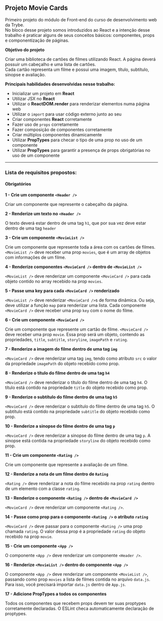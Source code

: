 ## Projeto Movie Cards

Primeiro projeto do módulo de Front-end do curso de desenvolvimento web da Trybe. \
No bloco desse projeto somos introduzidos ao React e a intenção desse trabalho é praticar alguns de seus conceitos básicos: 
componentes, props e componentização de páginas.

**Objetivo do projeto**

Criar uma biblioteca de cartões de filmes utilizando React. A página deverá possuir um cabeçalho e uma lista de cartões. \
Cada cartão representa um filme e possui uma imagem, título, subtítulo, sinopse e avaliação.

**Principais habilidades desenvolvidas nesse trabalho:**

  - Inicializar um projeto em **React**
  - Utilizar JSX no **React**
  - Utilizar o **ReactDOM.render** para renderizar elementos numa página web
  - Utilizar o `import` para usar código externo junto ao seu
  - Criar componentes **React** corretamente
  - Fazer uso de `props` corretamente
  - Fazer composição de componentes corretamente
  - Criar múltiplos componentes dinamicamente
  - Utilizar **PropTypes** para checar o tipo de uma prop no uso de um componente
  - Utilizar **PropTypes** para garantir a presença de props obrigatórias no uso de um componente

---

### Lista de requisitos propostos:

#### Obrigatórios

**1 - Crie um componente `<Header />`**

Criar um componente que represente o cabeçalho da página.

**2 - Renderize um texto no `<Header />`**

O texto deverá estar dentro de uma tag `h1`, que por sua vez deve estar dentro de uma tag `header`

**3 - Crie um componente `<MovieList />`**

Crie um componente que represente toda a área com os cartões de filmes. `<MovieList />` deve receber uma prop `movies`, que é um array de objetos com informações de um filme.

**4 - Renderize componentes `<MovieCard />` dentro de `<MovieList />`**

`<MovieList />` deve renderizar um componente `<MovieCard />` para cada objeto contido no array recebido na prop `movies`.

**5 - Passe uma key para cada `<MovieCard />` renderizado**

`<MovieList />` deve renderizar `<MovieCard />`s de forma dinâmica. Ou seja, deve utilizar a função `map` para renderizar uma lista. Cada componente `<MovieCard />` deve receber uma prop `key` com o nome do filme.

**6 - Crie um componente `<MovieCard />`**

Crie um componente que represente um cartão de filme. `<MovieCard />` deve receber uma prop `movie`. Essa prop será um objeto, contendo as propriedades, `title`, `subtitle`, `storyline`, `imagePath` e `rating`.

**7 - Renderize a imagem do filme dentro de uma tag `img`**

`<MovieCard />` deve renderizar uma tag `img`, tendo como atributo `src` o valor da propriedade `imagePath` do objeto recebido como prop.

**8 - Renderize o título do filme dentro de uma tag `h4`**

`<MovieCard />` deve renderizar o título do filme dentro de uma tag `h4`. O título está contido na propriedade `title` do objeto recebido como prop.

**9 - Renderize o subtítulo do filme dentro de uma tag `h5`**

`<MovieCard />` deve renderizar o subtítulo do filme dentro de uma tag `h5`. O subtítulo está contido na propriedade `subtitle` do objeto recebido como prop.

**10 - Renderize a sinopse do filme dentro de uma tag `p`**

`<MovieCard />` deve renderizar a sinopse do filme dentro de uma tag `p`. A sinopse está contida na propriedade `storyline` do objeto recebido como prop.

**11 - Crie um componente `<Rating />`**

Crie um componente que represente a avaliação de um filme.

**12 - Renderize a nota de um filme dentro de `Rating`**

`<Rating />` deve renderizar a nota do filme recebido na prop `rating` dentro de um elemento com a classe `rating`.

**13 - Renderize o componente `<Rating />` dentro de `<MovieCard />`**

`<MovieCard />` deve renderizar um componente `<Rating />`.

**14 - Passe como prop para o componente `<Rating />` o atributo `rating`**

`<MovieCard />` deve passar para o componente `<Rating />` uma prop chamada `rating`. O valor dessa prop é a propriedade `rating` do objeto recebido na prop `movie`.

**15 - Crie um componente `<App />`**

O componente `<App />` deve renderizar um componente `<Header />`.

**16 - Renderize `<MovieList />` dentro do componente `<App />`**

O componente `<App />` deve renderizar um componente `<MovieList />`, passando como prop `movies` a lista de filmes contida no arquivo `data.js`. Para isso, você precisará importar `data.js` dentro de `App.js`.

**17 - Adicione PropTypes a todos os componentes**

Todos os componentes que recebem props devem ter suas proptypes corretamente declaradas. O ESLint checa automaticamente declaração de proptypes.
